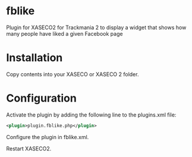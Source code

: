 fblike
======

Plugin for XASECO2 for Trackmania 2 to display a widget that shows how many people have liked a given Facebook page


# Installation

Copy contents into your XASECO or XASECO 2 folder.

# Configuration

Activate the plugin by adding the following line to the plugins.xml file:
```xml
<plugin>plugin.fblike.php</plugin>
```

Configure the plugin in fblike.xml.

Restart XASECO2.